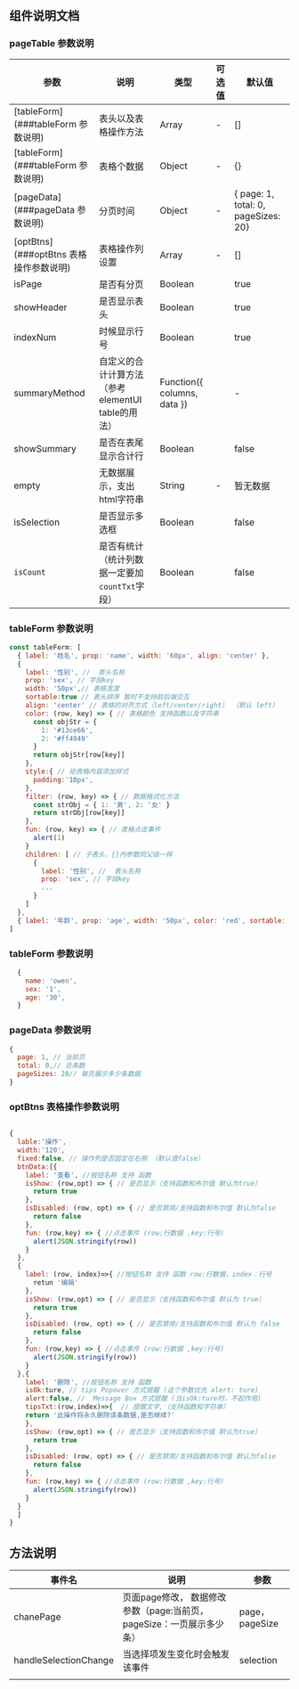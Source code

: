 ## 组件说明文档

### pageTable 参数说明

| 参数                                   | 说明                                               | 类型                        | 可选值 | 默认值                                |
| -------------------------------------- | -------------------------------------------------- | --------------------------- | ------ | ------------------------------------- |
| [tableForm](###tableForm 参数说明)     | 表头以及表格操作方法                               | Array                       | -      | []                                    |
| [tableForm](###tableForm 参数说明)     | 表格个数据                                         | Object                      | -      | {}                                    |
| [pageData](###pageData 参数说明)       | 分页时间                                           | Object                      | -      | {  page: 1,  total: 0, pageSizes: 20} |
| [optBtns](###optBtns 表格操作参数说明) | 表格操作列设置                                     | Array                       | -      | []                                    |
| isPage                                 | 是否有分页                                         | Boolean                     |        | true                                  |
| showHeader                             | 是否显示表头                                       | Boolean                     |        | true                                  |
| indexNum                               | 时候显示行号                                       | Boolean                     |        | true                                  |
| summaryMethod                          | 自定义的合计计算方法 （参考elementUI table的用法） | Function({ columns, data }) |        | -                                     |
| showSummary                            | 是否在表尾显示合计行                               | Boolean                     |        | false                                 |
| empty                                  | 无数据展示，支出html字符串                         | String                      | -      | 暂无数据                              |
| isSelection                            | 是否显示多选框                                     | Boolean                     |        | false                                 |
| `isCount`                            | 是否有统计 （统计列数据一定要加 `countTxt`字段） | Boolean                     |        | false                                 |

### tableForm 参数说明

```javascript
const tableForm: [
  { label: '姓名', prop: 'name', width: '60px', align: 'center' },
  {
    label: '性别', //  表头名称
    prop: 'sex', // 字段key
    width: '50px',// 表格宽度
    sortable:true // 表头排序 暂时不支持前后端交互
    align: 'center' // 表格的对齐方式（left/center/right） （默认 left）
    color: (row, key) => { // 表格颜色 支持函数以及字符串
      const objStr = {
        1: '#13ce66',
        2: '#ff4949'
      }
      return objStr[row[key]]
    },
    style:{ // 给表格内容添加样式
      padding:'10px',
    },
    filter: (row, key) => { // 数据格式化方法
      const strObj = { 1: '男', 2: '女' }
      return strObj[row[key]]
    },
    fun: (row, key) => { // 表格点击事件
      alert(1)
    }
    children: [ // 子表头，{}内参数同父级一样
      {
        label: '性别', //  表头名称
        prop: 'sex', // 字段key
        ...
      }
    ]
  },
  { label: '年龄', prop: 'age', width: '50px', color: 'red', sortable: true }
]
```

### tableForm 参数说明

```javascript
  {
    name: 'owen',
    sex: '1',
    age: '30',
  }
```

### pageData 参数说明

```javascript
{
  page: 1, // 当前页
  total: 0,// 总条数
  pageSizes: 20// 每页展示多少条数据
}
```

### optBtns 表格操作参数说明

```javascript

{
  lable:'操作',
  width:'120',
  fixed:false, // 操作列是否固定在右侧 （默认值false）
  btnData:[{
    label: '查看', //按钮名称 支持 函数
    isShow: (row,opt) => { // 是否显示（支持函数和布尔值 默认为true）
      return true
    },
    isDisabled: (row, opt) => { // 是否禁用/支持函数和布尔值 默认为false
      return false
    },
    fun: (row,key) => { //点击事件 (row:行数据 ,key:行号)
      alert(JSON.stringify(row))
    }
  },
  {
    label: (row, index)=>{ //按钮名称 支持 函数 row:行数据，index：行号
      retun '编辑'
    },
    isShow: (row,opt) => { // 是否显示（支持函数和布尔值 默认为 true）
      return true
    },
    isDisabled: (row, opt) => { // 是否禁用/支持函数和布尔值 默认为 false
      return false
    },
    fun: (row,key) => { //点击事件 (row:行数据 ,key:行号)
      alert(JSON.stringify(row))
    }
  },{
    label: '删除', //按钮名称 支持 函数
    isOk:ture, // tips Popover 方式提醒 (这个参数优先 alert: ture)
    alert:false, //  Message Box 方式提醒 (当isOk:ture时，不起作用)
    tipsTxt:(row,index)=>{  // 提醒文字,（支持函数和字符串）
	return '此操作将永久删除该条数据,是否继续?'
    },
    isShow: (row,opt) => { // 是否显示（支持函数和布尔值 默认为true）
      return true
    },
    isDisabled: (row, opt) => { // 是否禁用/支持函数和布尔值 默认为false
      return false
    },
    fun: (row,key) => { //点击事件 (row:行数据 ,key:行号)
      alert(JSON.stringify(row))
    }
  }
  ]
}
```

## 方法说明

| 事件名                | 说明                                                                  | 参数           |
| --------------------- | --------------------------------------------------------------------- | -------------- |
| chanePage             | 页面page修改， 数据修改 参数（page:当前页，pageSize：一页展示多少条） | page，pageSize |
| handleSelectionChange | 当选择项发生变化时会触发该事件                                        | selection      |
|                       |                                                                       |                |
